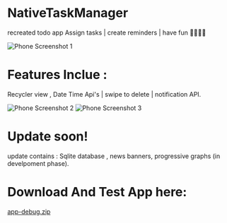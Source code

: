 # NativeTaskManager
recreated todo app
Assign tasks | create reminders | have fun 🤸‍♂️🚴‍♂️

![Phone Screenshot 1](https://user-images.githubusercontent.com/120575133/216245575-d6155554-68fe-47be-91fb-b47cca08ca88.jpg)

# Features Inclue : 
Recycler view , Date Time Api's | swipe to delete | notification API. 

![Phone Screenshot 2](https://user-images.githubusercontent.com/120575133/216245610-1fd51621-cd33-4e93-b749-00da744daefb.jpg)
![Phone Screenshot 3](https://user-images.githubusercontent.com/120575133/216246190-7aa67e3e-1612-405b-a272-587ef7d709ed.jpg)

# Update soon! 
update contains : Sqlite database , news banners, progressive graphs (in develpoment phase).

# Download And Test App here:
[app-debug.zip](https://github.com/Praveen-Eth/NativeTaskManager/files/10565709/app-debug.zip)
